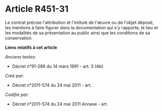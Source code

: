 # Article R451-31

Le contrat précise l'attribution et l'intitulé de l'œuvre ou de l'objet déposé, les mentions à faire figurer dans la
documentation qui s'y rapporte, le lieu et les modalités de sa présentation au public ainsi que les conditions de sa
conservation.

**Liens relatifs à cet article**

_Anciens textes_:

  - Décret n°91-286 du 14 mars 1991 - art. 3 (Ab)

_Créé par_:

  - Décret n°2011-574 du 24 mai 2011  - art.

_Codifié par_:

  - Décret n°2011-574 du 24 mai 2011 Annexe - art.
